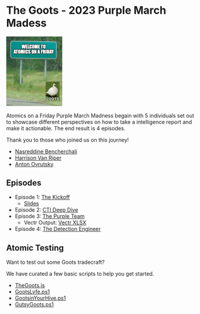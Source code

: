 # The Goots - 2023 Purple March Madess

<img src="/logo/welcome.png" width="150px"/>

Atomics on a Friday Purple March Madness begain with 5 individuals set out to showcase different perspectives on how to take a intelligence report and make it actionable. The end result is 4 episodes.

Thank you to those who joined us on this journey! 
* [Nasreddine Bencherchali](https://twitter.com/nas_bench) 
* [Harrison Van Riper](https://twitter.com/pseudohvr)
* [Anton Ovrutsky](https://twitter.com/Antonlovesdnb) 

## Episodes
* Episode 1: [The Kickoff](https://www.youtube.com/watch?v=JH4v1Rz1-3M)
  * [Slides](PurpleMarchMadness_Ep1.pdf)
* Episode 2: [CTI Deep Dive](https://www.youtube.com/watch?v=xGxIiVLtoCs)
* Episode 3:  [The Purple Team](https://www.youtube.com/watch?v=vn686ORsQOA)
  * Vectr Output: [Vectr XLSX](Vectr_AtomicsOnAFriday_export.xlsx)
* Episode 4: [The Detection Engineer](https://www.youtube.com/watch?v=d34G_D8NejY)

## Atomic Testing

Want to test out some Goots tradecraft?

We have curated a few basic scripts to help you get started.

* [TheGoots.js](TheGoots.js)
* [GootsLyfe.ps1](GootsLyfe.ps1)
* [GootsinYourHive.ps1](GootsinYourHive.ps1)
* [GutsyGoots.ps1](GutsyGoots.ps1)

